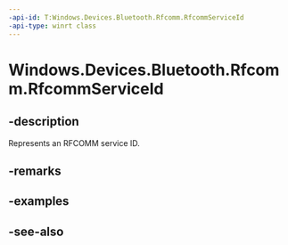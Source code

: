 ----api-id: T:Windows.Devices.Bluetooth.Rfcomm.RfcommServiceId
-api-type: winrt class
---<!-- Class syntax.public class RfcommServiceId : Windows.Devices.Bluetooth.Rfcomm.IRfcommServiceId--># Windows.Devices.Bluetooth.Rfcomm.RfcommServiceId## -descriptionRepresents an RFCOMM service ID.## -remarks## -examples## -see-also